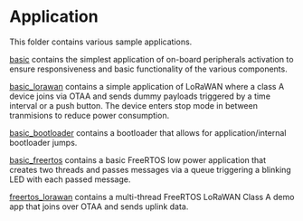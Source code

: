 # Application
This folder contains various sample applications.

[basic](./basic) contains the simplest application of on-board peripherals activation to ensure responsiveness and basic functionality of the various components.

[basic_lorawan](./basic_lorawan) contains a simple application of LoRaWAN where a class A device joins via OTAA and sends dummy payloads triggered by a time interval or a push button.
The device enters stop mode in between tranmisions to reduce power consumption.

[basic_bootloader](./basic_bootloader) contains a bootloader that allows for application/internal bootloader jumps.

[basic_freertos](./basic_freertos) contains a basic FreeRTOS low power application that creates two threads and passes messages via a queue triggering a blinking LED with each passed message.

[freertos_lorawan](./basic_freertos) contains a multi-thread FreeRTOS LoRaWAN Class A demo app that joins over OTAA and sends uplink data.
